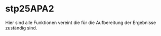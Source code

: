 # stp25APA2
Hier sind alle Funktionen vereint die für die Aufbereitung der Ergebnisse zuständig sind.
